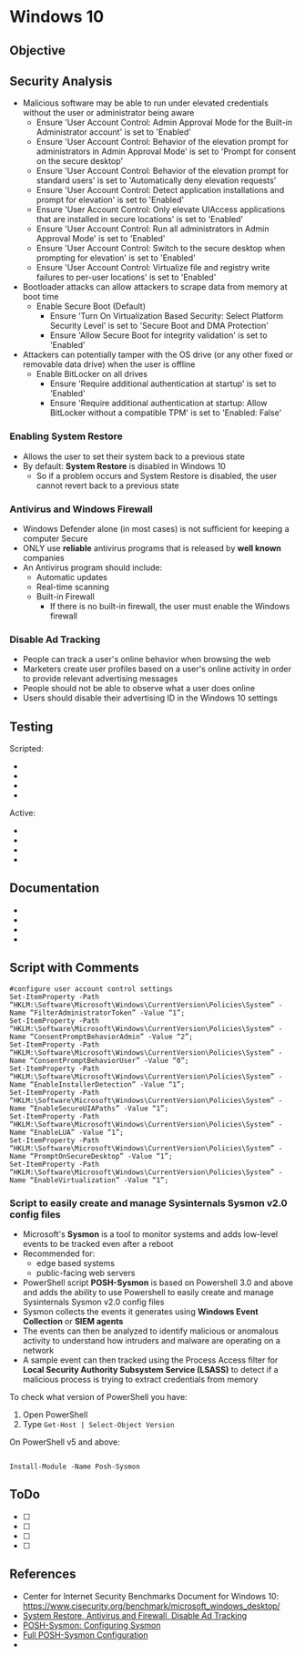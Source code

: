# Windows 10

## Objective



## Security Analysis

- Malicious software may be able to run under elevated credentials without the user or administrator being aware
  - Ensure 'User Account Control: Admin Approval Mode for the Built-in Administrator account' is set to 'Enabled'
  - Ensure 'User Account Control: Behavior of the elevation prompt for administrators in Admin Approval Mode' is set to 'Prompt for consent on the secure desktop'
  - Ensure 'User Account Control: Behavior of the elevation prompt for standard users' is set to 'Automatically deny elevation requests'
  - Ensure 'User Account Control: Detect application installations and prompt for elevation' is set to 'Enabled'
  - Ensure 'User Account Control: Only elevate UIAccess applications that are installed in secure locations' is set to 'Enabled'
  - Ensure 'User Account Control: Run all administrators in Admin Approval Mode' is set to 'Enabled'
  - Ensure 'User Account Control: Switch to the secure desktop when prompting for elevation' is set to 'Enabled'
  - Ensure 'User Account Control: Virtualize file and registry write failures to per-user locations' is set to 'Enabled'
- Bootloader attacks can allow attackers to scrape data from memory at boot time
  - Enable Secure Boot (Default)
    - Ensure 'Turn On Virtualization Based Security: Select Platform Security Level' is set to 'Secure Boot and DMA Protection'
    - Ensure 'Allow Secure Boot for integrity validation' is set to 'Enabled'
- Attackers can potentially tamper with the OS drive (or any other fixed or removable data drive) when the user is offline
  - Enable BitLocker on all drives
    - Ensure 'Require additional authentication at startup' is set to 'Enabled'
    - Ensure 'Require additional authentication at startup: Allow BitLocker without a compatible TPM' is set to 'Enabled: False'

### Enabling System Restore

* Allows the user to set their system back to a previous state
* By default: **System Restore** is disabled in Windows 10
  * So if a problem occurs and System Restore is disabled, the user cannot revert back to a previous state

### Antivirus and Windows Firewall

* Windows Defender alone (in most cases) is not sufficient for keeping a computer Secure
* ONLY use **reliable** antivirus programs that is released by **well known** companies
* An Antivirus program should include:
  * Automatic updates
  * Real-time scanning
  * Built-in Firewall
    * If there is no built-in firewall, the user must enable the Windows firewall

### Disable Ad Tracking

* People can track a user's online behavior when browsing the web
* Marketers create user profiles based on a user's online activity in order to provide relevant advertising messages
* People should not be able to observe what a user does online
* Users should disable their advertising ID in the Windows 10 settings

## Testing

Scripted:

-
-
-
-

Active:

-
-
-
-

## Documentation

-
-
-
-

## Script with Comments

```
#configure user account control settings
Set-ItemProperty -Path “HKLM:\Software\Microsoft\Windows\CurrentVersion\Policies\System” -Name “FilterAdministratorToken” -Value “1”;
Set-ItemProperty -Path “HKLM:\Software\Microsoft\Windows\CurrentVersion\Policies\System” -Name “ConsentPromptBehaviorAdmin” -Value “2”;
Set-ItemProperty -Path “HKLM:\Software\Microsoft\Windows\CurrentVersion\Policies\System” -Name “ConsentPromptBehaviorUser” -Value “0”;
Set-ItemProperty -Path “HKLM:\Software\Microsoft\Windows\CurrentVersion\Policies\System” -Name “EnableInstallerDetection” -Value “1”;
Set-ItemProperty -Path “HKLM:\Software\Microsoft\Windows\CurrentVersion\Policies\System” -Name “EnableSecureUIAPaths” -Value “1”;
Set-ItemProperty -Path “HKLM:\Software\Microsoft\Windows\CurrentVersion\Policies\System” -Name “EnableLUA” -Value “1”;
Set-ItemProperty -Path “HKLM:\Software\Microsoft\Windows\CurrentVersion\Policies\System” -Name “PromptOnSecureDesktop” -Value “1”;
Set-ItemProperty -Path “HKLM:\Software\Microsoft\Windows\CurrentVersion\Policies\System” -Name “EnableVirtualization” -Value “1”;

```

### Script to easily create and manage Sysinternals Sysmon v2.0 config files

* Microsoft's **Sysmon** is a tool to monitor systems and adds low-level events to be tracked even after a reboot
* Recommended for:
  * edge based systems
  * public-facing web servers
* PowerShell script **POSH-Sysmon** is based on Powershell 3.0 and above and adds the ability to use Powershell to easily create and manage Sysinternals Sysmon v2.0 config files
* Sysmon collects the events it generates using **Windows Event Collection** or **SIEM agents**
* The events can then be analyzed to identify malicious or anomalous activity to understand how intruders and malware are operating on a network
* A sample event can then tracked using the Process Access filter for **Local Security Authority Subsystem Service (LSASS)** to detect if a malicious process is trying to extract credentials from memory

To check what version of PowerShell you have:

1. Open PowerShell
2. Type ``` Get-Host | Select-Object Version ```

On PowerShell v5 and above:

``` POSH-Sysmon install Script

Install-Module -Name Posh-Sysmon

```
## ToDo

- [ ]   
- [ ]   
- [ ]   
- [ ]   

## References

- Center for Internet Security Benchmarks Document for Windows 10: https://www.cisecurity.org/benchmark/microsoft_windows_desktop/
- [System Restore, Antivirus and Firewall, Disable Ad Tracking](https://www.webnots.com/11-ways-to-secure-windows-10/)
- [POSH-Sysmon: Configuring Sysmon](https://www.csoonline.com/article/3148823/10-essential-powershell-security-scripts-for-windows-administrators.html)
- [Full POSH-Sysmon Configuration](https://github.com/darkoperator/Posh-Sysmon)
- []()
